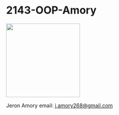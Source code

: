 # 2143-OOP-Amory

<img src="https://scontent-dft4-2.xx.fbcdn.net/v/t1.0-9/10533095_10152451903031020_854358523744358525_n.jpg?oh=61dbde3df8c0ec29428f233d6701f263&oe=58528A12" width="200" height="200">

Jeron Amory
email: j.amory268@gmail.com
